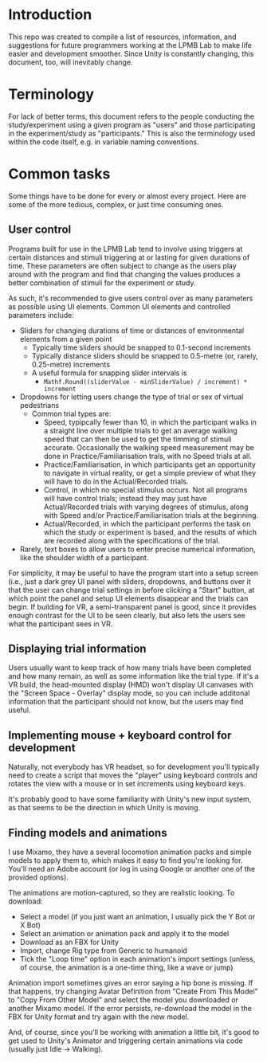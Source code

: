 # Introduction
This repo was created to compile a list of resources, information, and suggestions for future programmers working at the LPMB Lab to make life easier and development smoother. Since Unity is constantly changing, this document, too, will inevitably change.

# Terminology
For lack of better terms, this document refers to the people conducting the study/experiment using a given program as "users" and those participating in the experiment/study as "participants." This is also the terminology used within the code itself, e.g. in variable naming conventions.

# Common tasks
Some things have to be done for every or almost every project. Here are some of the more tedious, complex, or just time consuming ones.

## User control
Programs built for use in the LPMB Lab tend to involve using triggers at certain distances and stimuli triggering at or lasting for given durations of time. These parameters are often subject to change as the users play around with the program and find that changing the values produces a better combination of stimuli for the experiment or study.

As such, it's recommended to give users control over as many parameters as possible using UI elements. Common UI elements and controlled parameters include:

- Sliders for changing durations of time or distances of environmental elements from a given point
  - Typically time sliders should be snapped to 0.1-second increments
  - Typically distance sliders should be snapped to 0.5-metre (or, rarely, 0.25-metre) increments
  - A useful formula for snapping slider intervals is
    - `Mathf.Round((sliderValue - minSliderValue) / increment) * increment`
- Dropdowns for letting users change the type of trial or sex of virtual pedestrians
  - Common trial types are:
    - Speed, typipcally fewer than 10, in which the participant walks in a straight line over multiple trials to get an average walking speed that can then be used to get the timming of stimuli accurate. Occasionally the walking speed measurement may be done in Practice/Familiarisation trals, with no Speed trials at all.
    - Practice/Familiarisation, in which participants get an opportunity to navigate in virtual reality, or get a simple preview of what they will have to do in the Actual/Recorded trials.
    - Control, in which no special stimulus occurs. Not all programs will have control trials; instead they may just have Actual/Recorded trials with varying degrees of stimulus, along with Speed and/or Practice/Familiarisation trials at the beginning.
    - Actual/Recorded, in which the participant performs the task on which the study or experiment is based, and the results of which are recorded along with the specifications of the trial.
- Rarely, text boxes to allow users to enter precise numerical information, like the shoulder width of a participant.

For simplicity, it may be useful to have the program start into a setup screen (i.e., just a dark grey UI panel with sliders, dropdowns, and buttons over it that the user can change trial settings in before clicking a "Start" button, at which point the panel and setup UI elements disappear and the trials can begin. If building for VR, a semi-transparent panel is good, since it provides enough contrast for the UI to be seen clearly, but also lets the users see what the participant sees in VR.

## Displaying trial information
Users usually want to keep track of how many trials have been completed and how many remain, as well as some information like the trial type. If it's a VR build, the head-mounted display (HMD) won't display UI canvases with the "Screen Space - Overlay" display mode, so you can include additonal information that the participant should not know, but the users may find useful.

## Implementing mouse + keyboard control for development
Naturally, not everybody has VR headset, so for development you'll typically need to create a script that moves the "player" using keyboard controls and rotates the view with a mouse or in set increments using keyboard keys.

It's probably good to have some familiarity with Unity's new input system, as that seems to be the direction in which Unity is moving.

## Finding models and animations
I use Mixamo, they have a several locomotion animation packs and simple models to apply them to, which makes it easy to find you're looking for. You'll need an Adobe account (or log in using Google or another one of the provided options).

The animations are motion-captured, so they are realistic looking. To download:
- Select a model (if you just want an animation, I usually pick the Y Bot or X Bot)
- Select an animation or animation pack and apply it to the model
- Download as an FBX for Unity
- Import, change Rig type from Generic to humanoid
- Tick the "Loop time" option in each animation's import settings (unless, of course, the animation is a one-time thing, like a wave or jump)

Animation import sometimes gives an error saying a hip bone is missing. If that happens, try changing Avatar Definition from "Create From This Model" to "Copy From Other Model" and select the model you downloaded or another Mixamo model. If the error persists, re-download the model in the FBX for Unity format and try again with the new model.

And, of course, since you'll be working with animation a little bit, it's good to get used to Unity's Animator and triggering certain animations via code (usually just Idle -> Walking).
